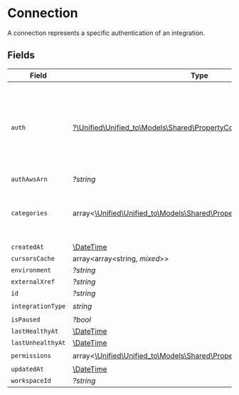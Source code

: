 # Connection

A connection represents a specific authentication of an integration.


## Fields

| Field                                                                                                                          | Type                                                                                                                           | Required                                                                                                                       | Description                                                                                                                    |
| ------------------------------------------------------------------------------------------------------------------------------ | ------------------------------------------------------------------------------------------------------------------------------ | ------------------------------------------------------------------------------------------------------------------------------ | ------------------------------------------------------------------------------------------------------------------------------ |
| `auth`                                                                                                                         | [?\Unified\Unified_to\Models\Shared\PropertyConnectionAuth](../../Models/Shared/PropertyConnectionAuth.md)                     | :heavy_minus_sign:                                                                                                             | An authentication object that represents a specific authorized user's connection to an integration.                            |
| `authAwsArn`                                                                                                                   | *?string*                                                                                                                      | :heavy_minus_sign:                                                                                                             | N/A                                                                                                                            |
| `categories`                                                                                                                   | array<[\Unified\Unified_to\Models\Shared\PropertyConnectionCategories](../../Models/Shared/PropertyConnectionCategories.md)>   | :heavy_check_mark:                                                                                                             | The Integration categories that this connection supports                                                                       |
| `createdAt`                                                                                                                    | [\DateTime](https://www.php.net/manual/en/class.datetime.php)                                                                  | :heavy_minus_sign:                                                                                                             | N/A                                                                                                                            |
| `cursorsCache`                                                                                                                 | array<array<string, *mixed*>>                                                                                                  | :heavy_minus_sign:                                                                                                             | N/A                                                                                                                            |
| `environment`                                                                                                                  | *?string*                                                                                                                      | :heavy_minus_sign:                                                                                                             | N/A                                                                                                                            |
| `externalXref`                                                                                                                 | *?string*                                                                                                                      | :heavy_minus_sign:                                                                                                             | N/A                                                                                                                            |
| `id`                                                                                                                           | *?string*                                                                                                                      | :heavy_minus_sign:                                                                                                             | N/A                                                                                                                            |
| `integrationType`                                                                                                              | *string*                                                                                                                       | :heavy_check_mark:                                                                                                             | N/A                                                                                                                            |
| `isPaused`                                                                                                                     | *?bool*                                                                                                                        | :heavy_minus_sign:                                                                                                             | N/A                                                                                                                            |
| `lastHealthyAt`                                                                                                                | [\DateTime](https://www.php.net/manual/en/class.datetime.php)                                                                  | :heavy_minus_sign:                                                                                                             | N/A                                                                                                                            |
| `lastUnhealthyAt`                                                                                                              | [\DateTime](https://www.php.net/manual/en/class.datetime.php)                                                                  | :heavy_minus_sign:                                                                                                             | N/A                                                                                                                            |
| `permissions`                                                                                                                  | array<[\Unified\Unified_to\Models\Shared\PropertyConnectionPermissions](../../Models/Shared/PropertyConnectionPermissions.md)> | :heavy_check_mark:                                                                                                             | N/A                                                                                                                            |
| `updatedAt`                                                                                                                    | [\DateTime](https://www.php.net/manual/en/class.datetime.php)                                                                  | :heavy_minus_sign:                                                                                                             | N/A                                                                                                                            |
| `workspaceId`                                                                                                                  | *?string*                                                                                                                      | :heavy_minus_sign:                                                                                                             | N/A                                                                                                                            |